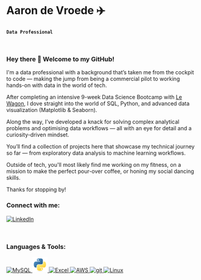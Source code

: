 # Aaron de Vroede ✈️

**`Data Professional`**

<br>

### Hey there 👋 Welcome to my GitHub!

I'm a data professional with a background that’s taken me from the cockpit to code — making the jump from being a commercial pilot to working hands-on with data in the world of tech.

After completing an intensive 9-week Data Science Bootcamp with [Le Wagon](https://github.com/LeWagon), I dove straight into the world of SQL, Python, and advanced data visualization (Matplotlib & Seaborn).

Along the way, I’ve developed a knack for solving complex analytical problems and optimising data workflows — all with an eye for detail and a curiosity-driven mindset.

You’ll find a collection of projects here that showcase my technical journey so far — from exploratory data analysis to machine learning workflows.

Outside of tech, you'll most likely find me working on my fitness, on a mission to make the perfect pour-over coffee, or honing my social dancing skills.

Thanks for stopping by!


<h3 align="left">Connect with me:</h3>
<p align="left">
<a href="https://www.linkedin.com/in/aarondv/" target="blank"><img align="center" src="https://raw.githubusercontent.com/rahuldkjain/github-profile-readme-generator/master/src/images/icons/Social/linked-in-alt.svg" alt="LinkedIn" height="40" width="40" /></a>
</p>

<br>

<h3 align="left">Languages & Tools:</h3>
<p align="left">
<a href="https://www.mysql.com" target="_blank" rel="noreferrer"> <img src="https://www.vectorlogo.zone/logos/mysql/mysql-icon.svg" alt="MySQL" width="40" height="40"/> </a>
<a href="https://www.python.org" target="_blank" rel="noreferrer"> <img src="https://raw.githubusercontent.com/devicons/devicon/master/icons/python/python-original.svg" alt="Python" width="40" height="40"/> </a>
<a href="https://www.microsoft.com/en-au/microsoft-365/excel" target="_blank" rel="noreferrer"> <img src="https://cdn.worldvectorlogo.com/logos/excel-4.svg" alt="Excel" width="40" height="40"/> </a>
<a href="https://aws.amazon.com" target="_blank" rel="noreferrer"> <img src="https://www.vectorlogo.zone/logos/amazon_aws/amazon_aws-icon.svg" alt="AWS" width="40" height="40"/> </a>
<a href="https://git-scm.com" target="_blank" rel="noreferrer"> <img src="https://www.vectorlogo.zone/logos/git-scm/git-scm-icon.svg" alt="git" width="40" height="40"/> </a>
<a href="https://www.linux.org" target="_blank" rel="noreferrer"> <img src="https://www.vectorlogo.zone/logos/linux/linux-icon.svg" alt="Linux" width="40" height="40"/> </a>
</p>
